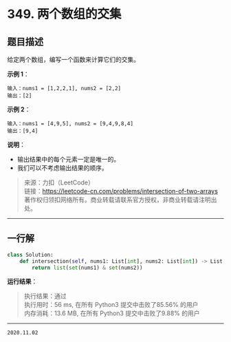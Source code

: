 # 349. 两个数组的交集

## 题目描述

给定两个数组，编写一个函数来计算它们的交集。

**示例 1**：

```text
输入：nums1 = [1,2,2,1], nums2 = [2,2]
输出：[2]
```

**示例 2**：

```text
输入：nums1 = [4,9,5], nums2 = [9,4,9,8,4]
输出：[9,4]
```

**说明**：

- 输出结果中的每个元素一定是唯一的。
- 我们可以不考虑输出结果的顺序。

> 来源：力扣（LeetCode）  
> 链接：<https://leetcode-cn.com/problems/intersection-of-two-arrays>  
> 著作权归领扣网络所有。商业转载请联系官方授权，非商业转载请注明出处。

---

## 一行解

```python
class Solution:
    def intersection(self, nums1: List[int], nums2: List[int]) -> List[int]:
        return list(set(nums1) & set(nums2))
```

**运行结果**：

> 执行结果：通过  
> 执行用时：56 ms, 在所有 Python3 提交中击败了85.56% 的用户  
> 内存消耗：13.6 MB, 在所有 Python3 提交中击败了9.88% 的用户

---

`2020.11.02`
